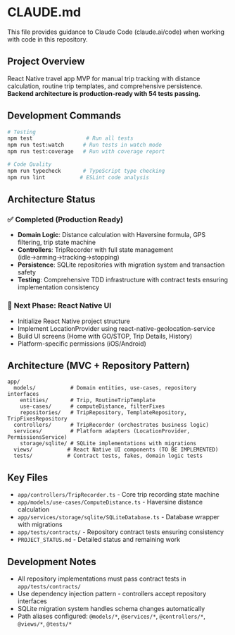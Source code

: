 # CLAUDE.md

This file provides guidance to Claude Code (claude.ai/code) when working with code in this repository.

## Project Overview

React Native travel app MVP for manual trip tracking with distance calculation, routine trip templates, and comprehensive persistence. **Backend architecture is production-ready with 54 tests passing.**

## Development Commands

```bash
# Testing
npm test                 # Run all tests
npm run test:watch      # Run tests in watch mode  
npm run test:coverage   # Run with coverage report

# Code Quality
npm run typecheck       # TypeScript type checking
npm run lint           # ESLint code analysis
```

## Architecture Status

### ✅ **Completed (Production Ready)**
- **Domain Logic**: Distance calculation with Haversine formula, GPS filtering, trip state machine
- **Controllers**: TripRecorder with full state management (idle→arming→tracking→stopping)  
- **Persistence**: SQLite repositories with migration system and transaction safety
- **Testing**: Comprehensive TDD infrastructure with contract tests ensuring implementation consistency

### 🔲 **Next Phase: React Native UI**
- Initialize React Native project structure
- Implement LocationProvider using react-native-geolocation-service
- Build UI screens (Home with GO/STOP, Trip Details, History)
- Platform-specific permissions (iOS/Android)

## Architecture (MVC + Repository Pattern)

```
app/
  models/           # Domain entities, use-cases, repository interfaces
    entities/       # Trip, RoutineTripTemplate  
    use-cases/      # computeDistance, filterFixes
    repositories/   # TripRepository, TemplateRepository, TripFixesRepository
  controllers/      # TripRecorder (orchestrates business logic)
  services/         # Platform adapters (LocationProvider, PermissionsService)
    storage/sqlite/ # SQLite implementations with migrations
  views/           # React Native UI components (TO BE IMPLEMENTED)
  tests/           # Contract tests, fakes, domain logic tests
```

## Key Files

- `app/controllers/TripRecorder.ts` - Core trip recording state machine
- `app/models/use-cases/ComputeDistance.ts` - Haversine distance calculation
- `app/services/storage/sqlite/SQLiteDatabase.ts` - Database wrapper with migrations
- `app/tests/contracts/` - Repository contract tests ensuring consistency
- `PROJECT_STATUS.md` - Detailed status and remaining work

## Development Notes

- All repository implementations must pass contract tests in `app/tests/contracts/`
- Use dependency injection pattern - controllers accept repository interfaces
- SQLite migration system handles schema changes automatically
- Path aliases configured: `@models/*`, `@services/*`, `@controllers/*`, `@views/*`, `@tests/*`